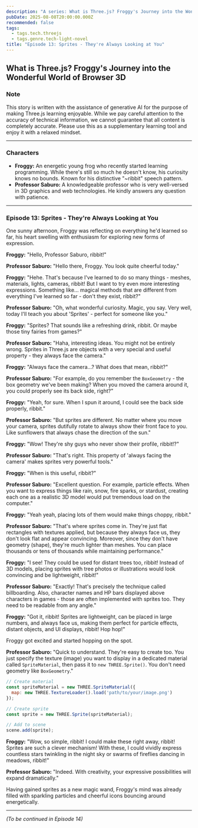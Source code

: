 ```yaml
---
description: "A series: What is Three.js? Froggy's Journey into the Wonderful World of Browser 3D."
pubDate: 2025-08-08T20:00:00.000Z
recommended: false
tags:
  - tags.tech.threejs
  - tags.genre.tech-light-novel
title: "Episode 13: Sprites - They're Always Looking at You"
---
```


## What is Three.js? Froggy's Journey into the Wonderful World of Browser 3D

### Note

This story is written with the assistance of generative AI for the purpose of making Three.js learning enjoyable.
While we pay careful attention to the accuracy of technical information, we cannot guarantee that all content is completely accurate.
Please use this as a supplementary learning tool and enjoy it with a relaxed mindset.

---

### Characters

*   **Froggy:** An energetic young frog who recently started learning programming. While there's still so much he doesn't know, his curiosity knows no bounds. Known for his distinctive "~ribbit" speech pattern.
*   **Professor Saburo:** A knowledgeable professor who is very well-versed in 3D graphics and web technologies. He kindly answers any question with patience.

---

### Episode 13: Sprites - They're Always Looking at You

One sunny afternoon, Froggy was reflecting on everything he'd learned so far, his heart swelling with enthusiasm for exploring new forms of expression.

**Froggy:** "Hello, Professor Saburo, ribbit!"

**Professor Saburo:** "Hello there, Froggy. You look quite cheerful today."

**Froggy:** "Hehe. That's because I've learned to do so many things - meshes, materials, lights, cameras, ribbit! But I want to try even more interesting expressions. Something like... magical methods that are different from everything I've learned so far - don't they exist, ribbit?"

**Professor Saburo:** "Oh, what wonderful curiosity. Magic, you say. Very well, today I'll teach you about 'Sprites' - perfect for someone like you."

**Froggy:** "Sprites? That sounds like a refreshing drink, ribbit. Or maybe those tiny fairies from games?"

**Professor Saburo:** "Haha, interesting ideas. You might not be entirely wrong. Sprites in Three.js are objects with a very special and useful property - they always face the camera."

**Froggy:** "Always face the camera...? What does that mean, ribbit?"

**Professor Saburo:** "For example, do you remember the `BoxGeometry` - the box geometry we've been making? When you moved the camera around it, you could properly see its back side, right?"

**Froggy:** "Yeah, for sure. When I spun it around, I could see the back side properly, ribbit."

**Professor Saburo:** "But sprites are different. No matter where you move your camera, sprites dutifully rotate to always show their front face to you. Like sunflowers that always chase the direction of the sun."

**Froggy:** "Wow! They're shy guys who never show their profile, ribbit!?"

**Professor Saburo:** "That's right. This property of 'always facing the camera' makes sprites very powerful tools."

**Froggy:** "When is this useful, ribbit?"

**Professor Saburo:** "Excellent question. For example, particle effects. When you want to express things like rain, snow, fire sparks, or stardust, creating each one as a realistic 3D model would put tremendous load on the computer."

**Froggy:** "Yeah yeah, placing lots of them would make things choppy, ribbit."

**Professor Saburo:** "That's where sprites come in. They're just flat rectangles with textures applied, but because they always face us, they don't look flat and appear convincing. Moreover, since they don't have geometry (shape), they're much lighter than meshes. You can place thousands or tens of thousands while maintaining performance."

**Froggy:** "I see! They could be used for distant trees too, ribbit! Instead of 3D models, placing sprites with tree photos or illustrations would look convincing and be lightweight, ribbit!"

**Professor Saburo:** "Exactly! That's precisely the technique called billboarding. Also, character names and HP bars displayed above characters in games - those are often implemented with sprites too. They need to be readable from any angle."

**Froggy:** "Got it, ribbit! Sprites are lightweight, can be placed in large numbers, and always face us, making them perfect for particle effects, distant objects, and UI displays, ribbit! Hop hop!"

Froggy got excited and started hopping on the spot.

**Professor Saburo:** "Quick to understand. They're easy to create too. You just specify the texture (image) you want to display in a dedicated material called `SpriteMaterial`, then pass it to `new THREE.Sprite()`. You don't need geometry like `BoxGeometry`."

```javascript
// Create material
const spriteMaterial = new THREE.SpriteMaterial({
  map: new THREE.TextureLoader().load('path/to/your/image.png')
});

// Create sprite
const sprite = new THREE.Sprite(spriteMaterial);

// Add to scene
scene.add(sprite);
```

**Froggy:** "Wow, so simple, ribbit! I could make these right away, ribbit! Sprites are such a clever mechanism! With these, I could vividly express countless stars twinkling in the night sky or swarms of fireflies dancing in meadows, ribbit!"

**Professor Saburo:** "Indeed. With creativity, your expressive possibilities will expand dramatically."

Having gained sprites as a new magic wand, Froggy's mind was already filled with sparkling particles and cheerful icons bouncing around energetically.

---
*(To be continued in Episode 14)*
